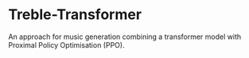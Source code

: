 # Treble-Transformer
An approach for music generation combining a transformer model with Proximal Policy Optimisation (PPO). 
